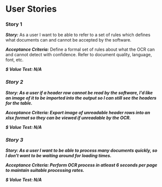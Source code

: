 # User Stories
### Story 1
<b><i>Story:</i></b> As a user I want to be able to refer to a set of rules which defines what documents can and cannot be accepted by the software.

<b><i>Acceptance Criteria:</b></i> Define a formal set of rules about what the OCR can and cannot detect with confidence. Refer to document quality, language, font, etc.

<b><i>$ Value Test:<b><i> N/A

### Story 2
<b><i>Story:</i></b> As a user if a header row cannot be read by the software, I'd like an image of it to be imported into the output so I can still see the headers for the table.

<b><i>Acceptance Criteria:</b></i> Export image of unreadable header rows into an xlsx format so they can be viewed if unreadable by the OCR.

<b><i>$ Value Test:<b><i> N/A

### Story 3
<b><i>Story:</i></b> As a user I want to be able to process many documents quickly, so I don't want to be waiting around for loading times.

<b><i>Acceptance Criteria:</b></i> Perform OCR process in atleast 6 seconds per page to maintain suitable processing rates.

<b><i>$ Value Test:<b><i> N/A